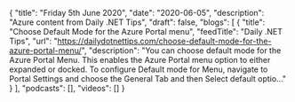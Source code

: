 {
  "title": "Friday 5th June 2020",
  "date": "2020-06-05",
  "description": "Azure content from Daily .NET Tips",
  "draft": false,
  "blogs": [
    {
      "title": "Choose Default Mode for the Azure Portal menu",
      "feedTitle": "Daily .NET Tips",
      "url": "https://dailydotnettips.com/choose-default-mode-for-the-azure-portal-menu/",
      "description": "You can choose default mode for the Azure Portal Menu. This enables the Azure Portal menu option to either expanded or docked. To configure Default mode for Menu, navigate to Portal Settings and choose the General Tab and then Select default optio..."
    }
  ],
  "podcasts": [],
  "videos": []
}